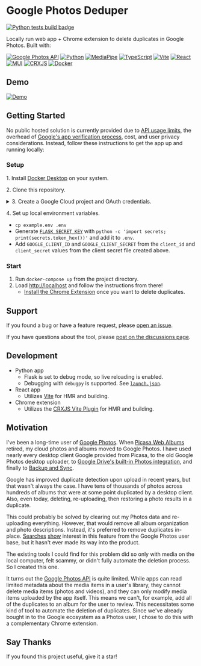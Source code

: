 # Google Photos Deduper

[![Python tests build badge](https://github.com/mtalcott/google-photos-deduper/actions/workflows/python-tests.yml/badge.svg?branch=main)](https://github.com/mtalcott/google-photos-deduper/actions/workflows/python-tests.yml?query=branch%3Amain)

Locally run web app + Chrome extension to delete duplicates in Google Photos. Built with:

[![Google Photos API](https://img.shields.io/badge/Google_Photos_API-F5F7F9.svg?logo=googlephotos)](https://developers.google.com/photos)
[![Python](https://img.shields.io/badge/Python-F5F7F9.svg?logo=python)](https://www.python.org/)
[![MediaPipe](https://img.shields.io/badge/MediaPipe-F5F7F9.svg)](https://developers.google.com/mediapipe)
[![TypeScript](https://img.shields.io/badge/TypeScript-F5F7F9.svg?logo=typescript)](https://www.typescriptlang.org/)
[![Vite](https://img.shields.io/badge/Vite-F5F7F9.svg?logo=vite)](https://vitejs.dev/)
[![React](https://img.shields.io/badge/React-F5F7F9.svg?logo=react)](https://react.dev/)
[![MUI](https://img.shields.io/badge/MUI-F5F7F9.svg?logo=mui)](https://mui.com/)
[![CRXJS](https://img.shields.io/badge/CRXJS-F5F7F9.svg)](https://crxjs.dev/vite-plugin)
[![Docker](https://img.shields.io/badge/Docker-F5F7F9.svg?logo=docker)](https://www.docker.com/)

## Demo

[![Demo](https://google-photos-deduper-public.s3.amazonaws.com/demo-l.gif)](https://youtu.be/QDUGKgQOa7o)

## Getting Started

No public hosted solution is currently provided due to [API usage limits](https://developers.google.com/photos/library/guides/api-limits-quotas), the overhead of [Google's app verification process](https://support.google.com/cloud/answer/9110914), cost, and user privacy considerations. Instead, follow these instructions to get the app up and running locally:

### Setup

1\. Install [Docker Desktop](https://docs.docker.com/desktop/) on your system.

2\. Clone this repository.

<details>

<summary>3. Create a Google Cloud project and OAuth credentials.</summary>
<br>

- Create a Google Cloud project ([Guide](https://developers.google.com/workspace/guides/create-project))
  - Project name: Enter `Photos Deduper`
  - Select the project
- Go to APIs & Services > Enable APIs and Services
  - Search for `Photos Library API`
  - Enable
- Go to APIs & Services > OAuth consent screen
  - User Type: Choose `External`
  - Create
    - App name: Enter `Photos Deduper`
    - User support email: Choose your email
    - Developer contact information: Enter your email
    - Save and Continue
  - Add or remove scopes:
    - Manually add scopes:
      - `https://www.googleapis.com/auth/userinfo.profile`
      - `https://www.googleapis.com/auth/userinfo.email`
      - `https://www.googleapis.com/auth/photoslibrary`
    - Update
    - Save and Continue
  - Test users:
    - Add your email (and any others you want to use the tool with)
    - Save and Continue
- Go to APIs & Services > Credentials > Create Credentials > OAuth client ID
  - Application type: Choose `Web application`
  - Name: Enter `Photos Deduper Web Client`
  - Authorized JavaScript origins: Enter `http://localhost`
  - Authorized redirect URIs: Enter `http://localhost/auth/google/callback`
  - Create
- Download the JSON file
  
</details>

4\. Set up local environment variables.

- `cp example.env .env`
- Generate [`FLASK_SECRET_KEY`](https://flask.palletsprojects.com/en/2.3.x/config/#SECRET_KEY) with `python -c 'import secrets; print(secrets.token_hex())'` and add it to `.env`.
- Add `GOOGLE_CLIENT_ID` and `GOOGLE_CLIENT_SECRET` from the `client_id` and `client_secret` values from the client secret file created above.

### Start

1. Run `docker-compose up` from the project directory.
1. Load [http://localhost](http://localhost) and follow the instructions from there!
   - [Install the Chrome Extension](chrome_extension/README.md) once you want to delete duplicates.

## Support

If you found a bug or have a feature request, please [open an issue](https://github.com/mtalcott/google-photos-deduper/issues/new/choose).

If you have questions about the tool, please [post on the discussions page](https://github.com/mtalcott/google-photos-deduper/discussions).

## Development

- Python app
  - Flask is set to debug mode, so live reloading is enabled.
  - Debugging with `debugpy` is supported. See [`launch.json`](.vscode/launch.json).
- React app
  - Utilizes [Vite](https://vitejs.dev/) for HMR and building.
- Chrome extension
  - Utilizes the [CRXJS Vite Plugin](https://crxjs.dev/vite-plugin) for HMR and building.

## Motivation

I've been a long-time user of [Google Photos](http://photos.google.com). When [Picasa Web Albums](https://picasa.google.com) retired, my cloud photos and albums moved to Google Photos. I have used nearly every desktop client Google provided from Picasa, to the old Google Photos desktop uploader, to [Google Drive's built-in Photos integration](https://www.blog.google/products/photos/simplifying-google-photos-and-google-drive/), and finally to [Backup and Sync](https://www.google.com/drive/download/backup-and-sync/).

Google has improved duplicate detection upon upload in recent years, but that wasn't always the case. I have tens of thousands of photos across hundreds of albums that were at some point duplicated by a desktop client. Also, even today, deleting, re-uploading, then restoring a photo results in a duplicate.

This could probably be solved by clearing out my Photos data and re-uploading everything. However, that would remove all album organization and photo descriptions. Instead, it's preferred to remove duplicates in-place. [Searches](https://support.google.com/photos/thread/3954223/is-there-an-easy-way-to-delete-duplicate-photos?hl=en) [show](https://www.quora.com/How-does-one-delete-duplicate-photos-in-Google-Photos-from-the-web-or-from-the-app-Is-there-feature-where-you-can-scan-and-delete-for-duplicates) interest in this feature from the Google Photos user base, but it hasn't ever made its way into the product.

The existing tools I could find for this problem did so only with media on the local computer, felt scammy, or didn't fully automate the deletion process. So I created this one.

It turns out the [Google Photos API](https://developers.google.com/photos) is quite limited. While apps can read limited metadata about the media items in a user's library, they cannot delete media items (photos and videos), and they can only modify media items uploaded by the app itself. This means we can't, for example, add all of the duplicates to an album for the user to review. This necessitates some kind of tool to automate the deletion of duplicates. Since we've already bought in to the Google ecosystem as a Photos user, I chose to do this with a complementary Chrome extension.

## Say Thanks

If you found this project useful, give it a star!
